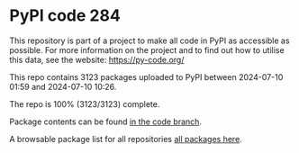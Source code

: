 # PyPI code 284

This repository is part of a project to make all code in PyPI as accessible as possible. For more information 
on the project and to find out how to utilise this data, see the website: https://py-code.org/

This repo contains 3123 packages uploaded to PyPI between 
2024-07-10 01:59 and 2024-07-10 10:26.

The repo is 100% (3123/3123) complete.

Package contents can be found [in the code branch](https://github.com/pypi-data/pypi-mirror-284/tree/code/packages).

A browsable package list for all repositories [all packages here](https://py-code.org/repositories/pypi-mirror-284).


